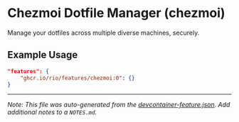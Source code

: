 
# Chezmoi Dotfile Manager (chezmoi)

Manage your dotfiles across multiple diverse machines, securely.

## Example Usage

```json
"features": {
    "ghcr.io/rio/features/chezmoi:0": {}
}
```





---

_Note: This file was auto-generated from the [devcontainer-feature.json](https://github.com/rio/features/blob/main/src/chezmoi/devcontainer-feature.json).  Add additional notes to a `NOTES.md`._
